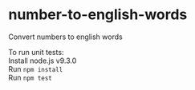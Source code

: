 # number-to-english-words
Convert numbers to english words

To run unit tests:  
Install node.js v9.3.0  
Run `npm install`  
Run `npm test`  
